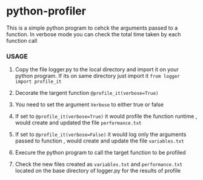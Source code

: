 # python-profiler

This is a simple python program to cehck the arguments passed to a function. In verbose mode you can check the total time taken by each function call

### USAGE

1. Copy the file logger.py to the local directory and import it on your python program. If its on same directory just import it
```from logger import profile_it```

2. Decorate the targent function
```@profile_it(verbose=True)```

3. You need to set the argument `Verbose` to either true or false

4. If set to `@profile_it(verbose=True)` it would profile the function runtime , would create and updated the file `performance.txt`

5. If set to `@profile_it(verbose=False)` it would log only the arguments passed to function , would create and update the file `variables.txt`

6. Execure the python program to call the target function to be profiled

7. Check the new files created as `variables.txt` and `performance.txt` located on the base directory of logger.py for the results of profile
